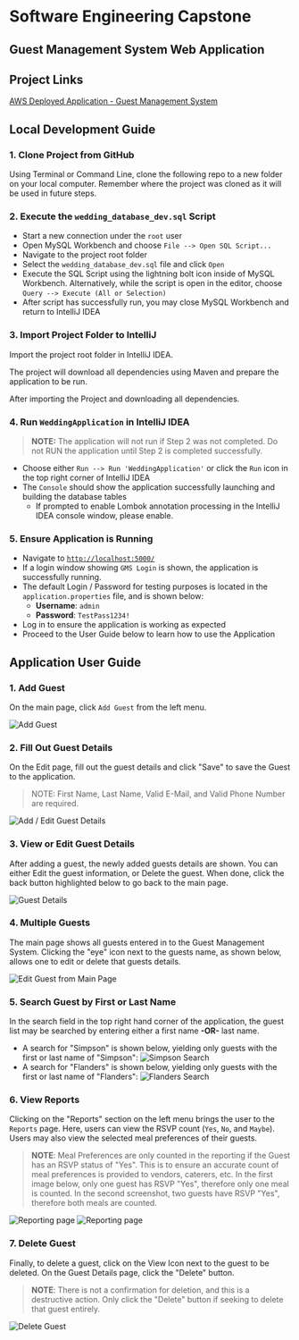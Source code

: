 # Software Engineering Capstone
## Guest Management System Web Application


## Project Links
[AWS Deployed Application - Guest Management System](http://d424-capstone-elasticbean-env.eba-xjpmv8ym.us-east-1.elasticbeanstalk.com/)

## Local Development Guide

### 1. Clone Project from GitHub
Using Terminal or Command Line, clone the following repo to a new folder on your local computer. Remember where the project was cloned as it will be used in future steps.

### 2. Execute the `wedding_database_dev.sql` Script

* Start a new connection under the `root` user
* Open MySQL Workbench and choose `File --> Open SQL Script...`
* Navigate to the project root folder
* Select the `wedding_database_dev.sql` file and click `Open`
* Execute the SQL Script using the lightning bolt icon inside of MySQL Workbench. Alternatively, while the script is open in the editor, choose `Query --> Execute (All or Selection)`
* After script has successfully run, you may close MySQL Workbench and return to IntelliJ IDEA

### 3. Import Project Folder to IntelliJ

Import the project root folder in IntelliJ IDEA.

The project will download all dependencies using Maven and prepare the application to be run.

After importing the Project and downloading all dependencies.

### 4. Run `WeddingApplication` in IntelliJ IDEA

> **NOTE:** The application will not run if Step 2 was not completed. Do not RUN the application until Step 2 is completed successfully.

* Choose either `Run --> Run 'WeddingApplication'` or click the `Run` icon in the top right corner of IntelliJ IDEA
* The `Console` should show the application successfully launching and building the database tables
    * If prompted to enable Lombok annotation processing in the IntelliJ IDEA console window, please enable.


### 5. Ensure Application is Running

* Navigate to [`http://localhost:5000/`](http://localhost:5000/)
* If a login window showing `GMS Login` is shown, the application is successfully running.
* The default Login / Password for testing purposes is located in the `application.properties` file, and is shown below:
    * **Username**: `admin`
    * **Password**: `TestPass1234!`
* Log in to ensure the application is working as expected
* Proceed to the User Guide below to learn how to use the Application


## Application User Guide

### 1. Add Guest

On the main page, click `Add Guest` from the left menu.

![Add Guest](./readme_images/03%20-%20Main%20Page%20:%20Successful%20Login.png)

### 2. Fill Out Guest Details

On the Edit page, fill out the guest details and click "Save" to save the Guest to the application.

> NOTE: First Name, Last Name, Valid E-Mail, and Valid Phone Number are required. 

![Add / Edit Guest Details](./readme_images/07%20-%20Edit%20Details.png)

### 3. View or Edit Guest Details

After adding a guest, the newly added guests details are shown. You can either Edit the guest information, or Delete the guest. When done, click the back button highlighted below to go back to the main page.

![Guest Details](./readme_images/06%20-%20Guest%20Details%20:%20Successful%20Add.png)


### 4. Multiple Guests

The main page shows all guests entered in to the Guest Management System. Clicking the "eye" icon next to the guests name, as shown below, allows one to edit or delete that guests details. 

![Edit Guest from Main Page](./readme_images/09%20-%20Guest%20List%20(Multiple%20Guests).png)


### 5. Search Guest by First or Last Name

In the search field in the top right hand corner of the application, the guest list may be searched by entering either a first name **-OR-** last name. 

- A search for "Simpson" is shown below, yielding only guests with the first or last name of "Simpson":
![Simpson Search](./readme_images/13%20-%20Search%20(Simpson).png)
- A search for "Flanders" is shown below, yielding only guests with the first or last name of "Flanders":
![Flanders Search](./readme_images/14%20-%20Search%20(Flanders).png)


### 6. View Reports

Clicking on the "Reports" section on the left menu brings the user to the `Reports` page. Here, users can view the RSVP count (`Yes`, `No`, and `Maybe`). Users may also view the selected meal preferences of their guests. 

> **NOTE**: Meal Preferences are only counted in the reporting if the Guest has an RSVP status of "Yes". This is to ensure an accurate count of meal preferences is provided to vendors, caterers, etc. In the first image below, only one guest has RSVP "Yes", therefore only one meal is counted. In the second screenshot, two guests have RSVP "Yes", therefore both meals are counted.

![Reporting page](./readme_images/12%20-%20Report.png)
![Reporting page](./readme_images/12.1%20-%20Reports.png)


### 7. Delete Guest

Finally, to delete a guest, click on the View Icon next to the guest to be deleted. On the Guest Details page, click the "Delete" button. 

> **NOTE**: There is not a confirmation for deletion, and this is a destructive action. Only click the "Delete" button if seeking to delete that guest entirely. 

![Delete Guest](./readme_images/15%20-%20Delete%20Guest.png)